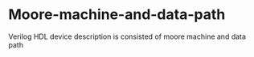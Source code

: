 # Moore-machine-and-data-path
Verilog HDL device description is consisted of moore machine and data path 
